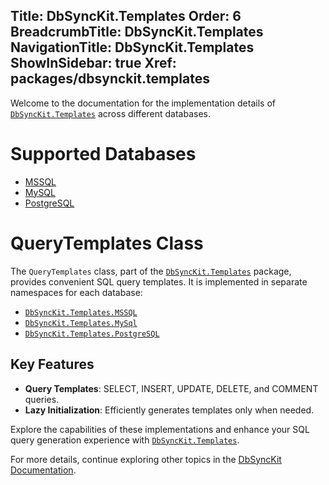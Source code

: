 ﻿﻿Title: DbSyncKit.Templates
Order: 6
BreadcrumbTitle: DbSyncKit.Templates
NavigationTitle: DbSyncKit.Templates
ShowInSidebar: true
Xref: packages/dbsynckit.templates
---

Welcome to the documentation for the implementation details of [`DbSyncKit.Templates`](xref:api-DbSyncKit.Templates) across different databases.

# Supported Databases

- [MSSQL](xref:api-DbSyncKit.Templates.MSSQL)
- [MySQL](xref:api-DbSyncKit.Templates.MySql)
- [PostgreSQL](xref:api-DbSyncKit.Templates.PostgreSQL)

# QueryTemplates Class

The `QueryTemplates` class, part of the [`DbSyncKit.Templates`](xref:api-DbSyncKit.Templates) package, provides convenient SQL query templates. It is implemented in separate namespaces for each database:

- [`DbSyncKit.Templates.MSSQL`](xref:api-DbSyncKit.Templates.MSSQL)
- [`DbSyncKit.Templates.MySql`](xref:api-DbSyncKit.Templates.MySql)
- [`DbSyncKit.Templates.PostgreSQL`](xref:api-DbSyncKit.Templates.PostgreSQL)

## Key Features

- **Query Templates**: SELECT, INSERT, UPDATE, DELETE, and COMMENT queries.
- **Lazy Initialization**: Efficiently generates templates only when needed.

Explore the capabilities of these implementations and enhance your SQL query generation experience with [`DbSyncKit.Templates`](xref:api-DbSyncKit.Templates).

For more details, continue exploring other topics in the [DbSyncKit Documentation](xref:overview/introduction).
